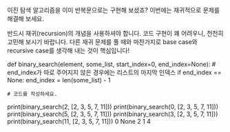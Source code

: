 이진 탐색 알고리즘을 이미 반복문으로는 구현해 보셨죠? 이번에는 재귀적으로 문제를 해결해 보세요.

반드시 재귀(recursion)의 개념을 사용하셔야 합니다. 코드 구현이 꽤 어려우니, 천천히 고민해 보시기 바랍니다. 다른 재귀 문제를 풀 때와 마찬가지로 base case와 recursive case를 생각해 내는 것이 핵심입니다!

def binary_search(element, some_list, start_index=0, end_index=None):
    # end_index가 따로 주어지지 않은 경우에는 리스트의 마지막 인덱스
    if end_index == None:
        end_index = len(some_list) - 1

    # 코드를 작성하세요.

print(binary_search(2, [2, 3, 5, 7, 11]))
print(binary_search(0, [2, 3, 5, 7, 11]))
print(binary_search(5, [2, 3, 5, 7, 11]))
print(binary_search(3, [2, 3, 5, 7, 11]))
print(binary_search(11, [2, 3, 5, 7, 11]))
0
None
2
1
4
